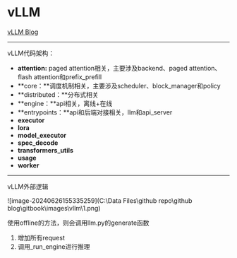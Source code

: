 # vLLM

[vLLM Blog](https://docs.vllm.ai/en/latest/index.html)

---

vLLM代码架构：

* **attention:** paged attention相关，主要涉及backend、paged attention、flash attention和prefix_prefill
* **core：**调度机制相关，主要涉及scheduler、block_manager和policy
* **distributed：**分布式相关
* **engine：**api相关，离线+在线
* **entrypoints：**api和后端对接相关，llm和api_server
* **executor**
* **lora**
* **model_executor**
* **spec_decode**
* **transformers_utils**
* **usage**
* **worker**

---

vLLM外部逻辑

![image-20240626155335259](C:\Data Files\github repo\github blog\gitbook\images\vllm\1.png)

使用offline的方法，则会调用llm.py的generate函数

1. 增加所有request
2. 调用_run_engine进行推理